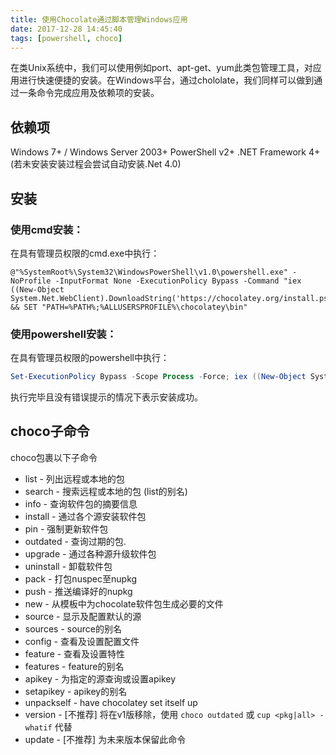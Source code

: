 ```yaml
---
title: 使用Chocolate通过脚本管理Windows应用
date: 2017-12-28 14:45:40
tags: [powershell, choco]
---
```


在类Unix系统中，我们可以使用例如port、apt-get、yum此类包管理工具，对应用进行快速便捷的安装。在Windows平台，通过chololate，我们同样可以做到通过一条命令完成应用及依赖项的安装。

## 依赖项
Windows 7+ / Windows Server 2003+
PowerShell v2+
.NET Framework 4+ (若未安装安装过程会尝试自动安装.Net 4.0)

## 安装

### 使用cmd安装：

在具有管理员权限的cmd.exe中执行：
``` 
@"%SystemRoot%\System32\WindowsPowerShell\v1.0\powershell.exe" -NoProfile -InputFormat None -ExecutionPolicy Bypass -Command "iex ((New-Object System.Net.WebClient).DownloadString('https://chocolatey.org/install.ps1'))" && SET "PATH=%PATH%;%ALLUSERSPROFILE%\chocolatey\bin"
```

### 使用powershell安装：

在具有管理员权限的powershell中执行：
``` powershell
Set-ExecutionPolicy Bypass -Scope Process -Force; iex ((New-Object System.Net.WebClient).DownloadString('https://chocolatey.org/install.ps1'))
```

执行完毕且没有错误提示的情况下表示安装成功。

## choco子命令

choco包裹以下子命令
 * list - 列出远程或本地的包
 * search - 搜索远程或本地的包 (list的别名)
 * info - 查询软件包的摘要信息
 * install - 通过各个源安装软件包
 * pin - 强制更新软件包
 * outdated - 查询过期的包. 
 * upgrade - 通过各种源升级软件包
 * uninstall - 卸载软件包
 * pack - 打包nuspec至nupkg
 * push - 推送编译好的nupkg
 * new - 从模板中为chocolate软件包生成必要的文件
 * source - 显示及配置默认的源
 * sources - source的别名
 * config - 查看及设置配置文件
 * feature - 查看及设置特性
 * features - feature的别名
 * apikey - 为指定的源查询或设置apikey
 * setapikey - apikey的别名
 * unpackself - have chocolatey set itself up
 * version - [不推荐] 将在v1版移除，使用 `choco outdated` 或 `cup <pkg|all> -whatif` 代替
 * update - [不推荐] 为未来版本保留此命令